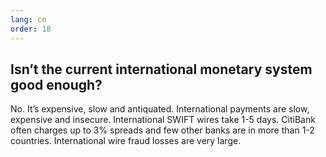 ```yaml
---
lang: cn
order: 18
---
```


Isn’t the current international monetary system good enough?
-----------------------

No. It’s expensive, slow and antiquated. International payments are slow, expensive and insecure. International SWIFT wires take 1-5 days. CitiBank often charges up to 3% spreads and few other banks are in more than 1-2 countries. International wire fraud losses are very large.
